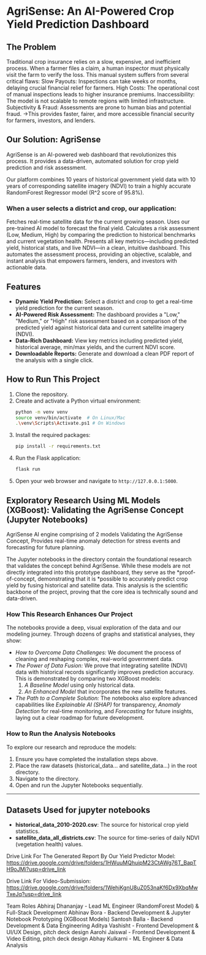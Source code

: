 # AgriSense: An AI-Powered Crop Yield Prediction Dashboard

## The Problem
Traditional crop insurance relies on a slow, expensive, and inefficient process. When a farmer files a claim, a human inspector must physically visit the farm to verify the loss. This manual system suffers from several critical flaws:
Slow Payouts: Inspections can take weeks or months, delaying crucial financial relief for farmers.
High Costs: The operational cost of manual inspections leads to higher insurance premiums.
Inaccessibility: The model is not scalable to remote regions with limited infrastructure.
Subjectivity & Fraud: Assessments are prone to human bias and potential fraud.
->This provides faster, fairer, and more accessible financial security for farmers, investors, and lenders.

## Our Solution: AgriSense
AgriSense is an AI-powered web dashboard that revolutionizes this process. It provides a data-driven, automated solution for crop yield prediction and risk assessment.

Our platform combines 10 years of historical government yield data with 10 years of corresponding satellite imagery (NDVI) to train a highly accurate RandomForest Regressor model (R^2 score of 95.8%).
### When a user selects a district and crop, our application:
Fetches real-time satellite data for the current growing season.
Uses our pre-trained AI model to forecast the final yield.
Calculates a risk assessment (Low, Medium, High) by comparing the prediction to historical benchmarks and current vegetation health.
Presents all key metrics—including predicted yield, historical stats, and live NDVI—in a clean, intuitive dashboard.
This automates the assessment process, providing an objective, scalable, and instant analysis that empowers farmers, lenders, and investors with actionable data.

## Features
- **Dynamic Yield Prediction:** Select a district and crop to get a real-time yield prediction for the current season.
- **AI-Powered Risk Assessment:** The dashboard provides a "Low," "Medium," or "High" risk assessment based on a comparison of the predicted yield against historical data and current satellite imagery (NDVI).
- **Data-Rich Dashboard:** View key metrics including predicted yield, historical average, min/max yields, and the current NDVI score.
- **Downloadable Reports:** Generate and download a clean PDF report of the analysis with a single click.

## How to Run This Project
1.  Clone the repository.
2.  Create and activate a Python virtual environment:
    ```bash
    python -m venv venv
    source venv/bin/activate  # On Linux/Mac
    .\venv\Scripts\Activate.ps1 # On Windows
    ```
3.  Install the required packages:
    ```bash
    pip install -r requirements.txt
    ```
4.  Run the Flask application:
    ```bash
    flask run
    ```
5.  Open your web browser and navigate to `http://127.0.0.1:5000`.

## Exploratory Research Using ML Models (XGBoost): Validating the AgriSense Concept (Jupyter Notebooks)
AgriSense AI engine comprising of 2 models Validating the AgriSense Concept, Provides real-time anomaly detection for stress events and forecasting for future planning.

The Jupyter notebooks in the directory contain the foundational research that validates the concept behind AgriSense. While these models are not directly integrated into this prototype dashboard, they serve as the *proof-of-concept, demonstrating that it is *possible to accurately predict crop yield by fusing historical and satellite data. This analysis is the scientific backbone of the project, proving that the core idea is technically sound and data-driven.

### How This Research Enhances Our Project

The notebooks provide a deep, visual exploration of the data and our modeling journey. Through dozens of graphs and statistical analyses, they show:

* *How to Overcome Data Challenges:* We document the process of cleaning and reshaping complex, real-world government data.
* *The Power of Data Fusion:* We prove that integrating satellite (NDVI) data with historical records significantly improves prediction accuracy. This is demonstrated by comparing two XGBoost models:
    1.  *A Baseline Model* using only historical data.
    2.  *An Enhanced Model* that incorporates the new satellite features.
* *The Path to a Complete Solution:* The notebooks also explore advanced capabilities like *Explainable AI (SHAP)* for transparency, *Anomaly Detection* for real-time monitoring, and *Forecasting* for future insights, laying out a clear roadmap for future development.

### How to Run the Analysis Notebooks

To explore our research and reproduce the models:

1.  Ensure you have completed the installation steps above.
2.  Place the raw datasets (historical_data... and satellite_data...) in the root directory.
3.  Navigate to the directory.
4.  Open and run the Jupyter Notebooks sequentially.

---
## Datasets Used for jupyter notebooks

* **historical_data_2010-2020.csv**: The source for historical crop yield statistics.
* **satellite_data_all_districts.csv**: The source for time-series of daily NDVI (vegetation health) values.

Drive Link For The Generated Report By Our Yield Predictor Model: https://drive.google.com/drive/folders/1HWuuMQhuipM23CtAWg76T_BapTH9oJMi?usp=drive_link

Drive Link For Video-Submission: https://drive.google.com/drive/folders/1WehjKgnU8uZ053naKf6Dx9XbqMwTxeJq?usp=drive_link


Team Roles
Abhiraj Dhananjay - Lead ML Engineer (RandomForest Model) & Full-Stack Development
Abhinav Bora - Backend Development & Jupyter Notebook Prototyping (XGBoost Models)
Santosh Balla - Backend Development & Data Engineering
Aditya Vashisht - Frontend Development & UI/UX Design, pitch deck design
Aarohi Jaiswal - Frontend Development & Video Editing, pitch deck design
Abhay Kulkarni - ML Engineer & Data Analysis

